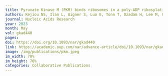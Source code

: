 ```yaml
---
title: Pyruvate Kinase M (PKM) binds ribosomes in a poly-ADP ribosylation dependent manner to induce translational stalling 
authors: Kejiou NS, Ilan L, Aigner S, Luo E, Tonn T, Ozadam H, Lee M, Cole GB, Rabano I, Rajakulendran N, Yee BA, Najafabadi HS, Moraes TF, Angers S, Yeo GW, <b>Cenik C</b>, Palazzo AF
journal: Nucleic Acids Research
year: 2023
month: May
vol: gkad440
pages: 
doi: https://doi.org/10.1093/nar/gkad440
link: https://academic.oup.com/nar/advance-article/doi/10.1093/nar/gkad440/7177888
image: /img/publications/pkm.jpeg
im_width: 70%
im_height: 70%
categories: Collaborative Publications
---
```

